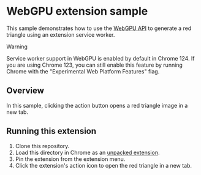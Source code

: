 # WebGPU extension sample

This sample demonstrates how to use the [WebGPU API](https://webgpu.dev/) to generate a red triangle using an extension service worker.

> [!WARNING]  
> Service worker support in WebGPU is enabled by default in Chrome 124.
> If you are using Chrome 123, you can still enable this feature by running Chrome with the "Experimental Web Platform Features" flag.

## Overview

In this sample, clicking the action button opens a red triangle image in a new tab.

## Running this extension

1. Clone this repository.
2. Load this directory in Chrome as an [unpacked extension](https://developer.chrome.com/docs/extensions/mv3/getstarted/development-basics/#load-unpacked).
3. Pin the extension from the extension menu.
4. Click the extension's action icon to open the red triangle in a new tab.
